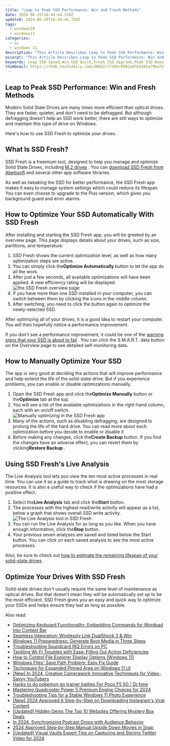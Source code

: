 ```yaml
---
title: "Leap to Peak SSD Performance: Win and Fresh Methods"
date: 2024-06-25T16:44:44.720Z
updated: 2024-06-26T16:44:44.720Z
tags:
  - windows10
  - windows11
categories:
  - os
  - windows 11
description: "This Article Describes Leap to Peak SSD Performance: Win and Fresh Methods"
excerpt: "This Article Describes Leap to Peak SSD Performance: Win and Fresh Methods"
keywords: Leap SSD Speed,Win SSD Quick,Fresh SSD Upgrade,Peak SSD Boost,Optimized SSD Gain,SSD Performance Wins,High-Performance SSDs
thumbnail: https://thmb.techidaily.com/d68b2c77d9bc6992a97b4d45a79ba7275bc346cfc58c9a3e57e1e4c2f555ef0b.jpg
---
```


## Leap to Peak SSD Performance: Win and Fresh Methods

 Modern Solid State Drives are many times more efficient than optical drives. They are faster, quieter, and don't need to be defragged. But although defragging doesn't help an SSD work better, there are still ways to optimize and maintain this type of drive on Windows.

Here's how to use SSD Fresh to optimize your drives.

## What Is SSD Fresh?

 SSD Fresh is a freemium tool, designed to help you manage and optimize Solid State Drives, including [M.2 drives](https://www.makeuseof.com/tag/what-is-m2-ssd/) . You can [download SSD Fresh from Abelssoft](http://www.abelssoft.de/en/windows/system-utilities/ssd-fresh) and several other app software libraries.

 As well as tweaking the SSD for better performance, the SSD Fresh app makes it easy to manage system settings which could reduce its lifespan. You can even choose to upgrade to the Plus version, which gives you background guard and error alarms.

## How to Optimize Your SSD Automatically With SSD Fresh

 After installing and starting the SSD Fresh app, you will be greeted by an overview page. This page displays details about your drives, such as size, partitions, and temperature.

1. SSD Fresh shows the current optimization level, as well as how many optimization steps are active.
2. You can simply click the**Optimize Automatically** button to let the app do all the work.
3. After just a few seconds, all available optimizations will have been applied. A new efficiency rating will be displayed.  
![the SSD Fresh overview page](https://static1.makeuseofimages.com/wordpress/wp-content/uploads/2023/02/ssdfresh-overview.jpg)
4. If you have more than one SSD installed in your computer, you can switch between them by clicking the icons in the middle column.
5. After switching, you need to click the button again to optimize the newly-selected SSD.

 After optimizing all of your drives, it is a good idea to restart your computer. You will then hopefully notice a performance improvement.

 If you don't see a performance improvement, it could be one of the [warning signs that your SSD is about to fail](https://www.makeuseof.com/tag/5-warning-signs-ssd-break-fail/) . You can click the S.M.A.R.T. data button on the Overview page to see detailed self-monitoring data.

## How to Manually Optimize Your SSD

 The app is very good at deciding the actions that will improve performance and help extend the life of the solid-state drive. But if you experience problems, you can enable or disable optimizations manually.

1. Open the SSD Fresh app and click the**Optimize Manually** button or the**Optimize** tab at the top.
2. You will see a list of the available optimizations in the right-hand column, each with an on/off switch.  
![Manually optimizing in the SSD Fresh app](https://static1.makeuseofimages.com/wordpress/wp-content/uploads/2023/02/ssdfresh-manual.jpg)
3. Many of the actions, such as disabling defragging, are designed to prolong the life of the hard drive. You can read more about each optimization before you decide to enable or disable it
4. Before making any changes, click the**Create Backup** button. If you find the changes have an adverse effect, you can revert them by clicking**Restore Backup** .

## Using SSD Fresh's Live Analysis

 The Live Analysis tool lets you view the ten most active processes in real time. You can use it as a guide to track what is drawing on the most storage resources. It is also a useful way to check if the optimizations have had a positive effect.

1. Select the**Live Analysis** tab and click the**Start** button.
2. The processes with the highest read/write activity will appear as a list, below a graph that shows overall SSD write activity.  
![The Live Analysis tool in SSD Fresh](https://static1.makeuseofimages.com/wordpress/wp-content/uploads/2023/02/ssdfresh-liveanalysis.jpg)
3. You can run the Live Analysis for as long as you like. When you have enough information, click the**Stop** button.
4. Your previous seven analyses are saved and listed below the Start button. You can click on each saved analysis to see the most active processes.

 Also, be sure to check out [how to estimate the remaining lifespan of your solid-state drives](https://www.makeuseof.com/tag/estimate-remaining-lifespan-ssd/) .

## Optimize Your Drives With SSD Fresh

 Solid-state drives don't usually require the same level of maintenance as optical drives. But that doesn't mean they will be automatically set up to be the most efficient. SSD Fresh gives you an easy and quick way to optimize your SSDs and helps ensure they last as long as possible.


<ins class="adsbygoogle"
     style="display:block"
     data-ad-format="autorelaxed"
     data-ad-client="ca-pub-7571918770474297"
     data-ad-slot="1223367746"></ins>



<ins class="adsbygoogle"
     style="display:block"
     data-ad-client="ca-pub-7571918770474297"
     data-ad-slot="8358498916"
     data-ad-format="auto"
     data-full-width-responsive="true"></ins>

<span class="atpl-alsoreadstyle">Also read:</span>
<div><ul>
<li><a href="https://win11-tips.techidaily.com/optimizing-keyboard-functionality-embedding-commands-for-wordpad-into-context-bar/"><u>Optimizing Keyboard Functionality: Embedding Commands for Wordpad Into Context Bar</u></a></li>
<li><a href="https://win11-tips.techidaily.com/seamless-integration-wirelessly-link-dualshock-3-and-win/"><u>Seamless Integration: Wirelessly Link DualShock 3 & Win</u></a></li>
<li><a href="https://win11-tips.techidaily.com/windows-11-preparedness-generate-boot-media-in-three-steps/"><u>Windows 11 Preparedness: Generate Boot Media in Three Steps</u></a></li>
<li><a href="https://win11-tips.techidaily.com/troubleshooting-soundcard-irq-errors-on-pc/"><u>Troubleshooting Soundcard IRQ Errors on PC</u></a></li>
<li><a href="https://win11-tips.techidaily.com/tackling-wi-fi-troubles-with-ease-filling-out-action-deficiencies/"><u>Tackling Wi-Fi Troubles with Ease: Filling Out Action Deficiencies</u></a></li>
<li><a href="https://win11-tips.techidaily.com/how-to-control-file-explorer-display-options-windows-11/"><u>How to Control File Explorer Display Options (Windows 11)</u></a></li>
<li><a href="https://win11-tips.techidaily.com/windows-files-save-path-problem-easy-fix-guide/"><u>Windows Files' Save Path Problem: Easy Fix Guide</u></a></li>
<li><a href="https://win11-tips.techidaily.com/techniques-for-expanded-pinned-area-on-windows-11-ui/"><u>Techniques for Expanded Pinned Area on Windows 11 UI</u></a></li>
<li><a href="https://facebook-video-share.techidaily.com/new-in-2024-creative-camerawork-innovative-techniques-for-video-savvy-youtubers/"><u>[New] In 2024, Creative Camerawork  Innovative Techniques for Video-Savvy YouTubers</u></a></li>
<li><a href="https://pokemon-go-android.techidaily.com/hacks-to-do-pokemon-go-trainer-battles-for-poco-f5-5g-drfone-by-drfone-virtual-android/"><u>Hacks to do pokemon go trainer battles For Poco F5 5G | Dr.fone</u></a></li>
<li><a href="https://extra-support.techidaily.com/mastering-quadcopter-power-5-premium-engine-choices-for-2024/"><u>Mastering Quadcopter Power  5 Premium Engine Choices for 2024</u></a></li>
<li><a href="https://fox-access.techidaily.com/troubleshooting-tips-for-a-stable-windows-11-photo-experience/"><u>Troubleshooting Tips for a Stable Windows 11 Photo Experience</u></a></li>
<li><a href="https://instagram-video-recordings.techidaily.com/new-2024-approved-a-step-by-step-on-downloading-instagrams-viral-content/"><u>[New] 2024 Approved  A Step-by-Step on Downloading Instagram's Viral Content</u></a></li>
<li><a href="https://some-knowledge.techidaily.com/updated-hidden-gems-the-top-10-websites-offering-mystery-box-deals/"><u>[Updated] Hidden Gems  The Top 10 Websites Offering Mystery Box Deals</u></a></li>
<li><a href="https://some-approaches.techidaily.com/in-2024-synchronizing-podcast-drops-with-audience-behavior/"><u>In 2024, Synchronizing Podcast Drops with Audience Behavior</u></a></li>
<li><a href="https://snapchat-videos.techidaily.com/2024-approved-step-by-step-manual-upside-down-movies-in-snap/"><u>2024 Approved  Step-by-Step Manual  Upside Down Movies in Snap</u></a></li>
<li><a href="https://twitter-videos.techidaily.com/updated-visual-vaults-expert-tips-on-capturing-and-storing-twitter-video-for-2024/"><u>[Updated] Visual Vaults  Expert Tips on Capturing and Storing Twitter Video for 2024</u></a></li>
</ul></div>
